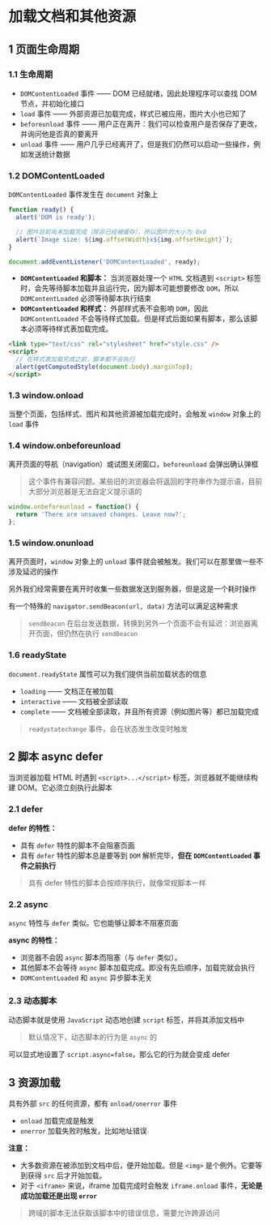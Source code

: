 # 加载文档和其他资源

## 1 页面生命周期

### 1.1 生命周期

- `DOMContentLoaded` 事件 —— DOM 已经就绪，因此处理程序可以查找 DOM 节点，并初始化接口
- `load` 事件 —— 外部资源已加载完成，样式已被应用，图片大小也已知了
- `beforeunload` 事件 —— 用户正在离开：我们可以检查用户是否保存了更改，并询问他是否真的要离开
- `unload` 事件 —— 用户几乎已经离开了，但是我们仍然可以启动一些操作，例如发送统计数据

### 1.2 DOMContentLoaded

`DOMContentLoaded` 事件发生在 `document` 对象上

```js
function ready() {
  alert('DOM is ready');

  // 图片目前尚未加载完成（除非已经被缓存），所以图片的大小为 0x0
  alert(`Image size: ${img.offsetWidth}x${img.offsetHeight}`);
}

document.addEventListener('DOMContentLoaded', ready);
```

- **`DOMContentLoaded` 和脚本：** 当浏览器处理一个 `HTML` 文档遇到 `<script>` 标签时，会先等待脚本加载并且运行完，因为脚本可能想要修改 `DOM`，所以 `DOMContentLoaded` 必须等待脚本执行结束
- **`DOMContentLoaded` 和样式：** 外部样式表不会影响 `DOM`，因此 `DOMContentLoaded` 不会等待样式加载。但是样式后面如果有脚本，那么该脚本必须等待样式表加载完成。

```html
<link type="text/css" rel="stylesheet" href="style.css" />
<script>
  // 在样式表加载完成之前，脚本都不会执行
  alert(getComputedStyle(document.body).marginTop);
</script>
```

### 1.3 window.onload

当整个页面，包括样式、图片和其他资源被加载完成时，会触发 `window` 对象上的 `load` 事件

### 1.4 window.onbeforeunload

离开页面的导航（navigation）或试图关闭窗口，`beforeunload` 会弹出确认弹框

> 这个事件有兼容问题。某些旧的浏览器会将返回的字符串作为提示语，目前大部分浏览器是无法自定义提示语的

```js
window.onbeforeunload = function() {
  return 'There are unsaved changes. Leave now?';
};
```

### 1.5 window.onunload

离开页面时，`window` 对象上的 `unload` 事件就会被触发。我们可以在那里做一些不涉及延迟的操作

另外我们经常需要在离开时收集一些数据发送到服务器，但是这是一个耗时操作

有一个特殊的 `navigator.sendBeacon(url, data)` 方法可以满足这种需求

> `sendBeacon` 在后台发送数据，转换到另外一个页面不会有延迟：浏览器离开页面，但仍然在执行 `sendBeacon`

### 1.6 readyState

`document.readyState` 属性可以为我们提供当前加载状态的信息

- `loading` —— 文档正在被加载
- `interactive` —— 文档被全部读取
- `complete` —— 文档被全部读取，并且所有资源（例如图片等）都已加载完成

> `readystatechange` 事件，会在状态发生改变时触发

## 2 脚本 async defer

当浏览器加载 HTML 时遇到 `<script>...</script>` 标签，浏览器就不能继续构建 DOM。它必须立刻执行此脚本

### 2.1 defer

**defer 的特性：**

- 具有 `defer` 特性的脚本不会阻塞页面
- 具有 `defer` 特性的脚本总是要等到 `DOM` 解析完毕，**但在 `DOMContentLoaded` 事件之前执行**

> 具有 defer 特性的脚本会按顺序执行，就像常规脚本一样

### 2.2 async

`async` 特性与 `defer` 类似。它也能够让脚本不阻塞页面

**async 的特性：**

- 浏览器不会因 `async` 脚本而阻塞（与 `defer` 类似）。
- 其他脚本不会等待 `async` 脚本加载完成。即没有先后顺序，加载完就会执行
- `DOMContentLoaded` 和 `async` 异步脚本无关

### 2.3 动态脚本

动态脚本就是使用 `JavaScript` 动态地创建 `script` 标签，并将其添加文档中

> 默认情况下，动态脚本的行为是 `async` 的

可以显式地设置了 `script.async=false`，那么它的行为就会变成 defer

## 3 资源加载

具有外部 `src` 的任何资源，都有 `onload/onerror` 事件

- `onload` 加载完成是触发
- `onerror` 加载失败时触发，比如地址错误

**注意：**

- 大多数资源在被添加到文档中后，便开始加载。但是 `<img>` 是个例外。它要等到获得 `src` 后才开始加载。
- 对于 `<iframe>` 来说，iframe 加载完成时会触发 `iframe.onload` 事件，**无论是成功加载还是出现 `error`**

> 跨域的脚本无法获取该脚本中的错误信息，需要允许跨源访问
